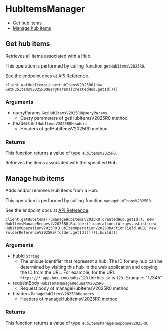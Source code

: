 # HubItemsManager


- [Get hub items](#get-hub-items)
- [Manage hub items](#manage-hub-items)

## Get hub items

Retrieves all items associated with a Hub.

This operation is performed by calling function `getHubItemsV2025R0`.

See the endpoint docs at
[API Reference](https://developer.box.com/reference/v2025.0/get-hub-items/).

<!-- sample get_hub_items_v2025.0 -->
```
client.getHubItems().getHubItemsV2025R0(new GetHubItemsV2025R0QueryParams(createdHub.getId()))
```

### Arguments

- queryParams `GetHubItemsV2025R0QueryParams`
  - Query parameters of getHubItemsV2025R0 method
- headers `GetHubItemsV2025R0Headers`
  - Headers of getHubItemsV2025R0 method


### Returns

This function returns a value of type `HubItemsV2025R0`.

Retrieves the items associated with the specified Hub.


## Manage hub items

Adds and/or removes Hub items from a Hub.

This operation is performed by calling function `manageHubItemsV2025R0`.

See the endpoint docs at
[API Reference](https://developer.box.com/reference/v2025.0/post-hubs-id-manage-items/).

<!-- sample post_hubs_id_manage_items_v2025.0 -->
```
client.getHubItems().manageHubItemsV2025R0(createdHub.getId(), new HubItemsManageRequestV2025R0.Builder().operations(Arrays.asList(new HubItemOperationV2025R0(HubItemOperationV2025R0ActionField.ADD, new FolderReferenceV2025R0(folder.getId())))).build())
```

### Arguments

- hubId `String`
  - The unique identifier that represent a hub.  The ID for any hub can be determined by visiting this hub in the web application and copying the ID from the URL. For example, for the URL `https://*.app.box.com/hubs/123` the `hub_id` is `123`. Example: "12345"
- requestBody `HubItemsManageRequestV2025R0`
  - Request body of manageHubItemsV2025R0 method
- headers `ManageHubItemsV2025R0Headers`
  - Headers of manageHubItemsV2025R0 method


### Returns

This function returns a value of type `HubItemsManageResponseV2025R0`.




